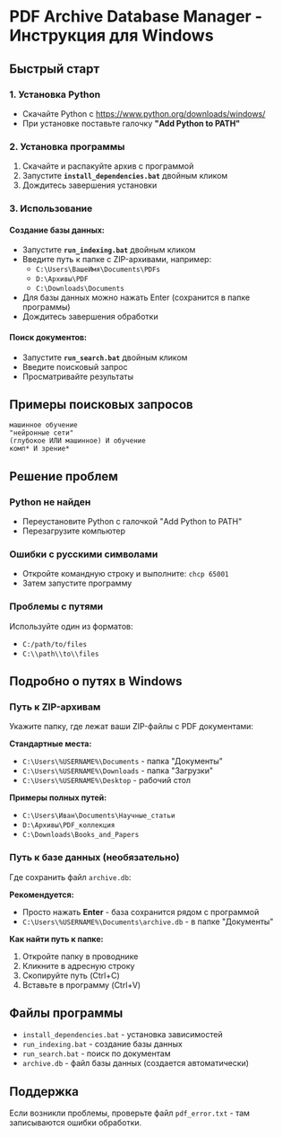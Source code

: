 # PDF Archive Database Manager - Инструкция для Windows

## Быстрый старт

### 1. Установка Python
- Скачайте Python с https://www.python.org/downloads/windows/
- При установке поставьте галочку **"Add Python to PATH"**

### 2. Установка программы
1. Скачайте и распакуйте архив с программой
2. Запустите **`install_dependencies.bat`** двойным кликом
3. Дождитесь завершения установки

### 3. Использование

#### Создание базы данных:
- Запустите **`run_indexing.bat`** двойным кликом
- Введите путь к папке с ZIP-архивами, например:
  - `C:\Users\ВашеИмя\Documents\PDFs`
  - `D:\Архивы\PDF`
  - `C:\Downloads\Documents`
- Для базы данных можно нажать Enter (сохранится в папке программы)
- Дождитесь завершения обработки

#### Поиск документов:
- Запустите **`run_search.bat`** двойным кликом
- Введите поисковый запрос
- Просматривайте результаты

## Примеры поисковых запросов

```
машинное обучение
"нейронные сети" 
(глубокое ИЛИ машинное) И обучение
комп* И зрение*
```

## Решение проблем

### Python не найден
- Переустановите Python с галочкой "Add Python to PATH"
- Перезагрузите компьютер

### Ошибки с русскими символами
- Откройте командную строку и выполните: `chcp 65001`
- Затем запустите программу

### Проблемы с путями
Используйте один из форматов:
- `C:/path/to/files`
- `C:\\path\\to\\files`

## Подробно о путях в Windows

### Путь к ZIP-архивам
Укажите папку, где лежат ваши ZIP-файлы с PDF документами:

**Стандартные места:**
- `C:\Users\%USERNAME%\Documents` - папка "Документы"
- `C:\Users\%USERNAME%\Downloads` - папка "Загрузки"  
- `C:\Users\%USERNAME%\Desktop` - рабочий стол

**Примеры полных путей:**
- `C:\Users\Иван\Documents\Научные_статьи`
- `D:\Архивы\PDF_коллекция`
- `C:\Downloads\Books_and_Papers`

### Путь к базе данных (необязательно)
Где сохранить файл `archive.db`:

**Рекомендуется:**
- Просто нажать **Enter** - база сохранится рядом с программой
- `C:\Users\%USERNAME%\Documents\archive.db` - в папке "Документы"

**Как найти путь к папке:**
1. Откройте папку в проводнике
2. Кликните в адресную строку
3. Скопируйте путь (Ctrl+C)
4. Вставьте в программу (Ctrl+V)

## Файлы программы

- `install_dependencies.bat` - установка зависимостей
- `run_indexing.bat` - создание базы данных  
- `run_search.bat` - поиск по документам
- `archive.db` - файл базы данных (создается автоматически)

## Поддержка

Если возникли проблемы, проверьте файл `pdf_error.txt` - там записываются ошибки обработки. 